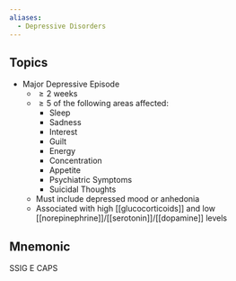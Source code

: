 ```yaml
---
aliases:
  - Depressive Disorders
---
```

## Topics
* Major Depressive Episode
	* $\displaystyle \geq 2$ weeks
	* $\displaystyle \geq 5$ of the following areas affected:
		* Sleep
		* Sadness
		* Interest
		* Guilt
		* Energy
		* Concentration
		* Appetite
		* Psychiatric Symptoms
		* Suicidal Thoughts
	* Must include depressed mood or anhedonia
	* Associated with high [[glucocorticoids]] and low [[norepinephrine]]/[[serotonin]]/[[dopamine]] levels
## Mnemonic
SSIG E CAPS
